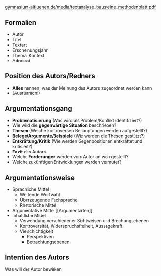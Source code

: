 [gymnasium-altluenen.de/media/textanalyse\_bausteine\_methodenblatt.pdf](https://www.gymnasium-altluenen.de/media/textanalyse_bausteine_methodenblatt.pdf)

Formalien
---
- Autor
- Titel
- Textart
- Erscheinungsjahr
- Thema, Kontext
- Adressat

Position des Autors/Redners
---
- **Alles** nennen, was der Meinung des Autors zugeordnet werden kann
- (Ausführlich!)

Argumentationsgang
---
- **Problematisierung** (Was wird als Problem/Konflikt identifiziert?)
- Wie wird die **gegenwärtige Situation** beschrieben?
- **Thesen** (Welche kontroversen Behauptungen werden aufgestellt?)
- **Belege/Argumente/Beispiele** (Wie werden die Thesen gestützt?)
- **Entkräftung/Kritik** (Wie werden Gegenpositionen entkräftet und kritisiert?)
- **Fazit** des Autors
- Welche **Forderungen** werden vom Autor an wen gestellt?
- Welche zukünftigen Entwicklungen werden vermutet?

Argumentationsweise
---
- Sprachliche Mittel
	- Wertende Wortwahl
	- Überzeugende Fachsprache
	- Rhetorische Mittel
- Argumentative Mittel [[Argumentarten]]
- Inhaltliche Mittel
	- Verwendung verschiedener Sichtweisen und Brechungsebenen
	- Kontroversität, Widerspruchsfreiheit, Aussagekraft
	- Vielschichtigkeit
		- Perspektiven
		- Betrachtungsebenen

Intention des Autors
---
Was will der Autor bewirken